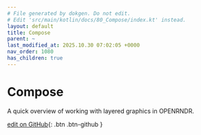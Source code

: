 ```yaml
---
# File generated by dokgen. Do not edit. 
# Edit 'src/main/kotlin/docs/80_Compose/index.kt' instead.
layout: default
title: Compose
parent: ~
last_modified_at: 2025.10.30 07:02:05 +0000
nav_order: 1080
has_children: true
---
```

 
# Compose

A quick overview of working with layered graphics in OPENRNDR.
 

[edit on GitHub](https://github.com/openrndr/openrndr-guide/blob/main/src/main/kotlin/docs/80_Compose/index.kt){: .btn .btn-github }